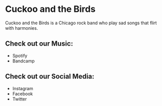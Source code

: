# Cuckoo and the Birds

Cuckoo and the Birds is a Chicago rock band who play sad songs that flirt with harmonies.

## Check out our Music: 

- Spotify
- Bandcamp

## Check out our Social Media:

- Instagram
- Facebook
- Twitter